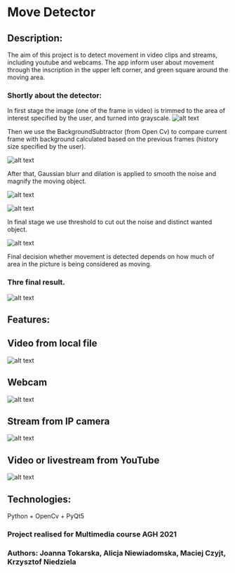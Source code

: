# Move Detector
## Description:
The aim of this project is to detect movement in video clips and streams, 
including youtube and webcams.
The app inform user about movement through the inscription in the upper left corner, 
and green square around the moving area.
### Shortly about the detector:
In first stage the image (one of the frame in video) is trimmed to the area of interest 
specified by the user, and turned into grayscale.
![alt text](https://github.com/czyjtu/MoveDetection/blob/main/photos/grey_roi.jpg?raw=true)

Then we use the BackgroundSubtractor (from Open Cv) to compare current frame with background 
calculated based on the previous frames (history size specified by the user).

![alt text](https://github.com/czyjtu/MoveDetection/blob/main/photos/mask.jpg?raw=true)

After that, Gaussian blurr and dilation is applied to smooth the noise and magnify the moving object.

![alt text](https://github.com/czyjtu/MoveDetection/blob/main/photos/blurred_mask.jpg?raw=true)

![alt text](https://github.com/czyjtu/MoveDetection/blob/main/photos/dilate_mask.jpg?raw=true)

In final stage we use threshold to cut out the noise and distinct wanted object.

![alt text](https://github.com/czyjtu/MoveDetection/blob/main/photos/threshold_mask.jpg?raw=true)

Final decision whether movement is detected
depends on how much of area in the picture is being considered as moving.

### Thre final result.

![alt text](https://github.com/czyjtu/MoveDetection/blob/main/photos/main_window.jpg?raw=true)

## Features:
## Video from local file
![alt text](https://github.com/czyjtu/MoveDetection/blob/main/photos/file.png?raw=true)
## Webcam
![alt text](https://github.com/czyjtu/MoveDetection/blob/main/photos/camera.png?raw=true)
## Stream from IP camera
![alt text](https://github.com/czyjtu/MoveDetection/blob/main/photos/ip_camera.png?raw=true)
## Video or livestream from YouTube
![alt text](https://github.com/czyjtu/MoveDetection/blob/main/photos/yt.png?raw=true)

## Technologies:
Python + OpenCv + PyQt5
### Project realised for Multimedia course AGH 2021
### Authors: Joanna Tokarska, Alicja Niewiadomska, Maciej Czyjt, Krzysztof Niedziela

